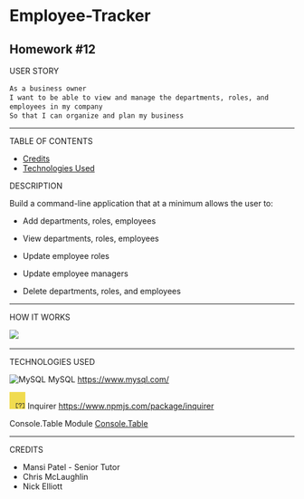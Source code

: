 # Employee-Tracker

## Homework #12

  
  USER STORY
  
  ```
  As a business owner
  I want to be able to view and manage the departments, roles, and employees in my company
  So that I can organize and plan my business
  ```
  
***

TABLE OF CONTENTS

* [Credits](#Credits)
* [Technologies Used](#TechnologiesUsed)

DESCRIPTION 

Build a command-line application that at a minimum allows the user to:

  * Add departments, roles, employees

  * View departments, roles, employees

  * Update employee roles

  * Update employee managers

  * Delete departments, roles, and employees
  
***

HOW IT WORKS

<a href="https://imgflip.com/gif/401ho1"><img src="https://i.imgflip.com/401ho1.gif"></a>

***
TECHNOLOGIES USED

<img alt="MySQL" src="https://upload.wikimedia.org/wikipedia/en/thumb/6/62/MySQL.svg/1200px-MySQL.svg.png" width="28" height="30"> MySQL https://www.mysql.com/

 <img alt="Inquirer Module" src="https://raw.githubusercontent.com/SBoudrias/Inquirer.js/master/assets/inquirer_readme.svg?sanitize=true" width="28" height="30"> Inquirer https://www.npmjs.com/package/inquirer

Console.Table Module
<a href="https://www.npmjs.com/package/console.table">Console.Table</a>

***
CREDITS

- Mansi Patel - Senior Tutor
- Chris McLaughlin
- Nick Elliott
